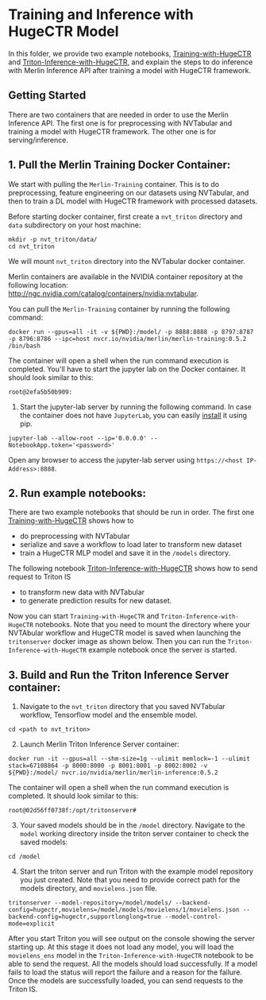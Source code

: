 # Training and Inference with HugeCTR Model

In this folder, we provide two example notebooks, [Training-with-HugeCTR](https://github.com/NVIDIA/NVTabular/blob/main/examples/getting-started-movielens/inference-HugeCTR/Training-with-HugeCTR.ipynb) and [Triton-Inference-with-HugeCTR](https://github.com/NVIDIA/NVTabular/blob/main/examples/getting-started-movielens/inference-HugeCTR/Triton-Inference-with-HugeCTR.ipynb), and explain the steps to do inference with Merlin Inference API after training a model with HugeCTR framework. 

## Getting Started 

There are two containers that are needed in order to use the Merlin Inference API. The first one is for preprocessing with NVTabular and training a model with HugeCTR framework. The other one is for serving/inference. 

## 1. Pull the Merlin Training Docker Container:

We start with pulling the `Merlin-Training` container. This is to do preprocessing, feature engineering on our datasets using NVTabular, and then to train a DL model with HugeCTR framework with processed datasets.

Before starting docker container, first create a `nvt_triton` directory and `data` subdirectory on your host machine:

```
mkdir -p nvt_triton/data/
cd nvt_triton
```
We will mount `nvt_triton` directory into the NVTabular docker container.

Merlin containers are available in the NVIDIA container repository at the following location: http://ngc.nvidia.com/catalog/containers/nvidia:nvtabular.

You can pull the `Merlin-Training` container by running the following command:

```
docker run --gpus=all -it -v ${PWD}:/model/ -p 8888:8888 -p 8797:8787 -p 8796:8786 --ipc=host nvcr.io/nvidia/merlin/merlin-training:0.5.2 /bin/bash
```

The container will open a shell when the run command execution is completed. You'll have to start the jupyter lab on the Docker container. It should look similar to this:


```
root@2efa5b50b909:
```

1) Start the jupyter-lab server by running the following command. In case the container does not have `JupyterLab`, you can easily [install](https://jupyterlab.readthedocs.io/en/stable/getting_started/installation.html) it using pip.
```
jupyter-lab --allow-root --ip='0.0.0.0' --NotebookApp.token='<password>'
```

Open any browser to access the jupyter-lab server using `https://<host IP-Address>:8888`.

## 2. Run example notebooks:

There are two example notebooks that should be run in order. The first one [Training-with-HugeCTR](https://github.com/NVIDIA/NVTabular/blob/main/examples/getting-started-movielens/inference-HugeCTR/Training-with-HugeCTR.ipynb) shows how to
- do preprocessing with NVTabular
- serialize and save a workflow to load later to transform new dataset
- train a HugeCTR MLP model and save it in the `/models` directory.

The following notebook [Triton-Inference-with-HugeCTR](https://github.com/NVIDIA/NVTabular/blob/main/examples/getting-started-movielens/inference-HugeCTR/Triton-Inference-with-HugeCTR.ipynb) shows how to send request to Triton IS 
- to transform new data with NVTabular
- to generate prediction results for new dataset.

Now you can start `Training-with-HugeCTR` and `Triton-Inference-with-HugeCTR` notebooks. Note that you need to mount the directory where your NVTAbular workflow and HugeCTR model is saved when launching the `tritonserver` docker image as shown below. Then you can run the `Triton-Inference-with-HugeCTR` example notebook once the server is started.

## 3. Build and Run the Triton Inference Server container:

1) Navigate to the `nvt_triton` directory that you saved NVTabular workflow, Tensorflow model and the ensemble model.
```
cd <path to nvt_triton>
```

2) Launch Merlin Triton Inference Server container:
```
docker run -it --gpus=all --shm-size=1g --ulimit memlock=-1 --ulimit stack=67108864 -p 8000:8000 -p 8001:8001 -p 8002:8002 -v ${PWD}:/model/ nvcr.io/nvidia/merlin/merlin-inference:0.5.2

```
The container will open a shell when the run command execution is completed. It should look similar to this:
```
root@02d56ff0738f:/opt/tritonserver# 
```

3) Your saved models should be in the `/model` directory. Navigate to the `model` working directory inside the triton server container to check the saved models:
```
cd /model
```
4) Start the triton server and run Triton with the example model repository you just created. Note that you need to provide correct path for the models directory, and `movielens.json` file.
```
tritonserver --model-repository=/model/models/ --backend-config=hugectr,movielens=/model/models/movielens/1/movielens.json --backend-config=hugectr,supportlonglong=true --model-control-mode=explicit
```

After you start Triton you will see output on the console showing the server starting up. At this stage it does not load any model, you will load the `movielens_ens` model in the  `Triton-Inference-with-HugeCTR` notebook to be able to send the request. All the models should load successfully. If a model fails to load the status will report the failure and a reason for the failure. Once the models are successfully loaded, you can send requests to the Triton IS. 

